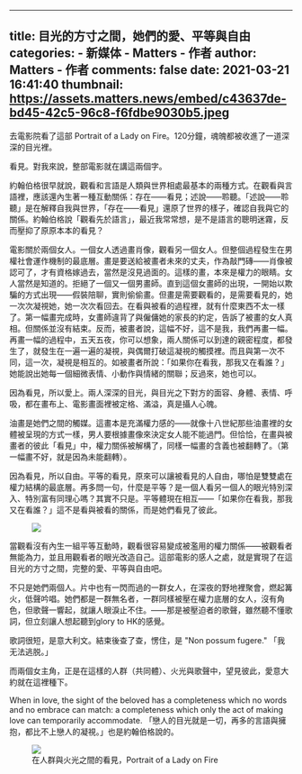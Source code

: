 
---
title: 目光的方寸之間，她們的愛、平等與自由
categories: 
    - 新媒体
    - Matters - 作者
author: Matters - 作者
comments: false
date: 2021-03-21 16:41:40
thumbnail: https://assets.matters.news/embed/c43637de-bd45-42c5-96c8-f6fdbe9030b5.jpeg
---

<div>   
<p>去電影院看了這部 Portrait of a Lady on Fire。120分鐘，魂魄都被收進了一道深深的目光裡。</p><p>看見。對我來說，整部電影就在講這兩個字。</p><p>約翰伯格很早就說，觀看和言語是人類與世界相處最基本的兩種方式。在觀看與言語裡，應該還內生著一種互動關係：存在——看見；述說——聆聽。「述說——聆聽」是在解釋自我與世界，「存在——看見」還原了世界的樣子，確認自我與它的關係。約翰伯格說「觀看先於語言」，最近我常常想，是不是語言的聰明迷霧，反而壓抑了原原本本的看見？</p><p>電影關於兩個女人。一個女人透過畫肖像，觀看另一個女人。但整個過程發生在男權社會運作機制的最底層。畫是要送給被畫者未來的丈夫，作為敲門磚——肖像被認可了，才有資格嫁過去，當然是沒見過面的。這樣的畫，本來是權力的眼睛。女人當然是知道的。拒絕了一個又一個男畫師。直到這個女畫師的出現，一開始以欺騙的方式出現——假裝陪聊，實則偷偷畫。但畫是需要觀看的，是需要看見的，她一次次凝視她，她一次次看回去。在看與被看的過程裡，就有什麼東西不太一樣了。第一幅畫完成時，女畫師違背了與僱傭她的家長的約定，告訴了被畫的女人真相。但關係並沒有結束。反而，被畫者說，這幅不好，這不是我，我們再畫一幅。再畫一幅的過程中，五天五夜，你可以想象，兩人關係可以到達的親密程度，都發生了，就發生在一遍一遍的凝視，與偶爾打破這凝視的觸摸裡。而且與第一次不同，這一次，凝視是相互的。如被畫者所說：「如果你在看我，那我又在看誰？」她能說出她每一個細微表情、小動作與情緒的關聯；反過來，她也可以。</p><p>因為看見，所以愛上。兩人深深的目光，與目光之下對方的面容、身體、表情、呼吸，都在畫布上、電影畫面裡被定格、滿溢，真是攝人心魄。</p><p>油畫是她們之間的觸媒。這畫本是充滿權力感的——就像十八世紀那些油畫裡的女體被呈現的方式一樣，男人要根據畫像來決定女人能不能過門。但恰恰，在畫與被畫者的彼此「看見」中，權力關係被解構了，同樣一幅畫的含義也被翻轉了。（第一幅畫不好，就是因為未能翻轉）。</p><p>因為看見，所以自由。平等的看見，原來可以讓被看見的人自由，哪怕是雙雙處在權力結構的最底層。再多問一句，什麼是平等？是一個人看另一個人的眼光特別深入、特別富有同理心嗎？其實不只是。平等體現在相互——「如果你在看我，那我又在看誰？」這不是看與被看的關係，而是她們看見了彼此。</p><figure class="image"><img src="https://assets.matters.news/embed/c43637de-bd45-42c5-96c8-f6fdbe9030b5.jpeg" data-asset-id="c43637de-bd45-42c5-96c8-f6fdbe9030b5" referrerpolicy="no-referrer"><figcaption><span></span></figcaption></figure><p>當觀看沒有內生一組平等互動時，觀看很容易變成被濫用的權力關係——被觀看者無能為力，並且用觀看者的眼光改造自己。這部電影的感人之處，就是實現了在這目光的方寸之間，完整的愛、平等與自由吧。</p><p>不只是她們兩個人。片中也有一閃而過的一群女人，在深夜的野地裡聚會，燃起篝火，低聲吟唱。她們都是一群無名者，一群同樣被壓在權力底層的女人，沒有角色，但歌聲一響起，就讓人眼淚止不住。——那是被壓迫者的歌聲，雖然聽不懂歌詞，但立刻讓人想起聽到glory to HK的感覺。</p><p>歌詞很短，是意大利文。結束後查了查，愣住，是 "Non possum fugere." 「我无法逃脱。」</p><p>而兩個女主角，正是在這樣的人群（共同體）、火光與歌聲中，望見彼此，愛意大約就在這裡種下。</p><p>When in love, the sight of the beloved has a completeness which no words and no embrace can match: a completeness which only the act of making love can temporarily accommodate. 「戀人的目光就是一切，再多的言語與擁抱，都比不上戀人的凝視。」也是約翰伯格說的。</p><figure class="image"><img src="https://assets.matters.news/embed/ced280ab-2446-483a-b9ef-42b884f61907.gif" data-asset-id="ced280ab-2446-483a-b9ef-42b884f61907" referrerpolicy="no-referrer"><figcaption><span>在人群與火光之間的看見，Portrait of a Lady on Fire</span></figcaption></figure>  
</div>
            